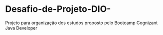 # Desafio-de-Projeto-DIO-
Projeto para organização dos estudos proposto pelo Bootcamp Cognizant Java Developer
